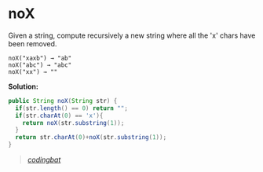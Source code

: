 # noX

Given a string, compute recursively a new string where all the 'x' chars have been removed.

```
noX("xaxb") → "ab"
noX("abc") → "abc"
noX("xx") → ""
```

**Solution:**

```java
public String noX(String str) {
  if(str.length() == 0) return "";
  if(str.charAt(0) == 'x'){
    return noX(str.substring(1));
  }
  return str.charAt(0)+noX(str.substring(1));
}
```

> _[codingbat](https://codingbat.com/prob/p118230)_